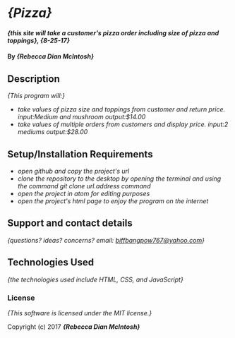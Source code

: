 # _{Pizza}_

#### _{this site will take a customer's pizza order including size of pizza and toppings}, {8-25-17}_

#### By _**{Rebecca Dian McIntosh}**_

## Description

_{This program will:}_
* _take values of pizza size and toppings from customer and return price. input:Medium and mushroom output:$14.00_
* _take values of multiple orders from customers and display price. input:2 mediums output:$28.00_
## Setup/Installation Requirements

* _open github and copy the project's url_
* _clone the repository to the desktop by opening the terminal and using the command git clone url.address command_
* _open the project in atom for editing purposes_
* _open the project's html page to enjoy the program on the internet_

## Support and contact details

_{questions? ideas? concerns? email: biffbangpow767@yahoo.com}_

## Technologies Used

_{the technologies used include HTML, CSS, and JavaScript}_

### License

*{This software is licensed under the MIT license.}*

Copyright (c) 2017 **_{Rebecca Dian McIntosh}_**
